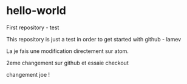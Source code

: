 hello-world
===========

First repository - test

This repository is just a test in order to get started with github - lamev

La je fais une modification directement sur atom.


2eme changement sur github et essaie checkout

changement joe !
